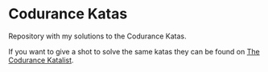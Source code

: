 # Codurance Katas

Repository with my solutions to the Codurance Katas. 

If you want to give a shot to solve the same katas they can be found on [The Codurance Katalist](https://katalyst.codurance.com/). 
